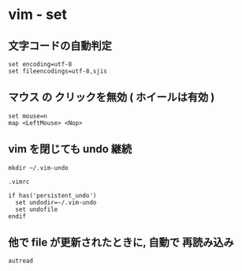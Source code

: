 
# vim  -  set


## 文字コードの自動判定

```
set encoding=utf-8
set fileencodings=utf-8,sjis
```


## マウス の クリックを無効 ( ホイールは有効 )

```
set mouse=n
map <LeftMouse> <Nop>
```


## vim を閉じても undo 継続

```
mkdir ~/.vim-undo
```

`.vimrc`

```
if has('persistent_undo')
  set undodir=~/.vim-undo
  set undofile                                                                                                                                   
endif
```


## 他で file が更新されたときに, 自動で 再読み込み

```
autread
```


